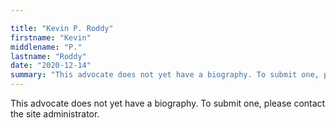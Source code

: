 ```yaml
---

title: "Kevin P. Roddy"
firstname: "Kevin"
middlename: "P."
lastname: "Roddy"
date: "2020-12-14"
summary: "This advocate does not yet have a biography. To submit one, please contact the site administrator."
---
```

This advocate does not yet have a biography. To submit one, please contact the site administrator.

